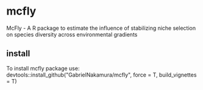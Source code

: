 # mcfly
McFly - A R package to estimate the influence of stabilizing niche selection on species diversity across environmental gradients

## install
To install mcfly package use:
devtools::install_github("GabrielNakamura/mcfly", force = T, build_vignettes = T)